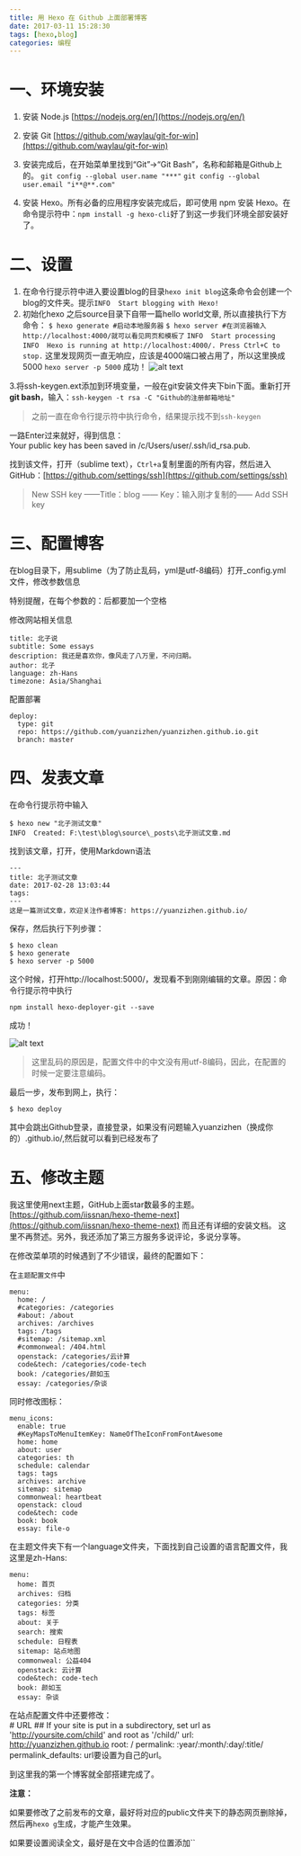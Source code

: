 ```yaml
---
title: 用 Hexo 在 Github 上面部署博客
date: 2017-03-11 15:28:30
tags: [hexo,blog]
categories: 编程
---
```

# 一、环境安装 #
1. 安装 Node.js [https://nodejs.org/en/](https://nodejs.org/en/)
2. 安装 Git [https://github.com/waylau/git-for-win](https://github.com/waylau/git-for-win)


3. 安装完成后，在开始菜单里找到“Git”->“Git Bash”，名称和邮箱是Github上的。
  `git config --global user.name "***"`
  `git config --global user.email "i**@**.com"`

4. 安装 Hexo。所有必备的应用程序安装完成后，即可使用 npm 安装 Hexo。在命令提示符中：`npm install -g hexo-cli`好了到这一步我们环境全部安装好了。

# 二、设置 #


1. 在命令行提示符中进入要设置blog的目录`hexo init blog`这条命令会创建一个blog的文件夹。提示`INFO  Start blogging with Hexo!`
2. 初始化hexo 之后source目录下自带一篇hello world文章, 所以直接执行下方命令：
   `$ hexo generate #启动本地服务器`
   `$ hexo server #在浏览器输入 http://localhost:4000/就可以看见网页和模板了`
   `INFO  Start processing`
   `INFO  Hexo is running at http://localhost:4000/. Press Ctrl+C to stop.`
   这里发现网页一直无响应，应该是4000端口被占用了，所以这里换成5000
   `hexo server -p 5000`
   成功！
   ![alt text](/images/1.png)

3.将ssh-keygen.ext添加到环境变量，一般在git安装文件夹下bin下面。重新打开**git bash**，输入：`ssh-keygen -t rsa -C "Github的注册邮箱地址"`



> 之前一直在命令行提示符中执行命令，结果提示找不到`ssh-keygen`

一路Enter过来就好，得到信息：
​    
    Your public key has been saved in /c/Users/user/.ssh/id_rsa.pub.

找到该文件，打开（sublime text），`Ctrl+a`复制里面的所有内容，然后进入GitHub：[https://github.com/settings/ssh](https://github.com/settings/ssh)

> New SSH key ——Title：blog —— Key：输入刚才复制的—— Add SSH key

# 三、配置博客 #
在blog目录下，用sublime（为了防止乱码，yml是utf-8编码）打开_config.yml文件，修改参数信息

特别提醒，在每个参数的：后都要加一个空格

修改网站相关信息

    title: 北子说
    subtitle: Some essays
    description: 我还是喜欢你，像风走了八万里，不问归期。
    author: 北子
    language: zh-Hans
    timezone: Asia/Shanghai

配置部署

    deploy: 
      type: git
      repo: https://github.com/yuanzizhen/yuanzizhen.github.io.git
      branch: master
# 四、发表文章 #
在命令行提示符中输入

    $ hexo new "北子测试文章"
    INFO  Created: F:\test\blog\source\_posts\北子测试文章.md
找到该文章，打开，使用Markdown语法

    ---
    title: 北子测试文章
    date: 2017-02-28 13:03:44
    tags:
    ---
    这是一篇测试文章，欢迎关注作者博客: https://yuanzizhen.github.io/
保存，然后执行下列步骤：

    $ hexo clean
    $ hexo generate
    $ hexo server -p 5000
这个时候，打开http://localhost:5000/，发现看不到刚刚编辑的文章。原因：命令行提示符中执行

    npm install hexo-deployer-git --save
成功！

![alt text](/images/2.png)
> 这里乱码的原因是，配置文件中的中文没有用utf-8编码，因此，在配置的时候一定要注意编码。

最后一步，发布到网上，执行：

    $ hexo deploy
其中会跳出Github登录，直接登录，如果没有问题输入yuanzizhen（换成你的）.github.io/,然后就可以看到已经发布了

# 五、修改主题 #
我这里使用next主题，GitHub上面star数最多的主题。
[https://github.com/iissnan/hexo-theme-next](https://github.com/iissnan/hexo-theme-next) 而且还有详细的安装文档。
这里不再赘述。另外，我还添加了第三方服务多说评论，多说分享等。

在修改菜单项的时候遇到了不少错误，最终的配置如下：

在`主题配置文件`中

    menu:
      home: /
      #categories: /categories
      #about: /about
      archives: /archives
      tags: /tags
      #sitemap: /sitemap.xml
      #commonweal: /404.html
      openstack: /categories/云计算
      code&tech: /categories/code-tech
      book: /categories/颜如玉
      essay: /categories/杂谈

同时修改图标：

    menu_icons:
      enable: true
      #KeyMapsToMenuItemKey: NameOfTheIconFromFontAwesome
      home: home
      about: user
      categories: th
      schedule: calendar
      tags: tags
      archives: archive
      sitemap: sitemap
      commonweal: heartbeat
      openstack: cloud
      code&tech: code
      book: book
      essay: file-o

在主题文件夹下有一个language文件夹，下面找到自己设置的语言配置文件，我这里是zh-Hans:

    menu:
      home: 首页
      archives: 归档
      categories: 分类
      tags: 标签
      about: 关于
      search: 搜索
      schedule: 日程表
      sitemap: 站点地图
      commonweal: 公益404
      openstack: 云计算
      code&tech: code-tech
      book: 颜如玉
      essay: 杂谈
在站点配置文件中还要修改：
​    
    # URL
    ## If your site is put in a subdirectory, set url as 'http://yoursite.com/child' and root as '/child/'
    url: http://yuanzizhen.github.io
    root: /
    permalink: :year/:month/:day/:title/
    permalink_defaults:
url要设置为自己的url。

到这里我的第一个博客就全部搭建完成了。

**注意：**

如果要修改了之前发布的文章，最好将对应的public文件夹下的静态网页删除掉，然后再`hexo g`生成，才能产生效果。

如果要设置阅读全文，最好是在文中合适的位置添加``

